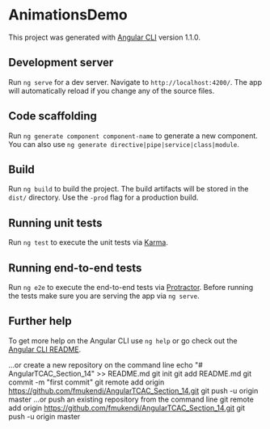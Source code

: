 # AnimationsDemo

This project was generated with [Angular CLI](https://github.com/angular/angular-cli) version 1.1.0.

## Development server

Run `ng serve` for a dev server. Navigate to `http://localhost:4200/`. The app will automatically reload if you change any of the source files.

## Code scaffolding

Run `ng generate component component-name` to generate a new component. You can also use `ng generate directive|pipe|service|class|module`.

## Build

Run `ng build` to build the project. The build artifacts will be stored in the `dist/` directory. Use the `-prod` flag for a production build.

## Running unit tests

Run `ng test` to execute the unit tests via [Karma](https://karma-runner.github.io).

## Running end-to-end tests

Run `ng e2e` to execute the end-to-end tests via [Protractor](http://www.protractortest.org/).
Before running the tests make sure you are serving the app via `ng serve`.

## Further help

To get more help on the Angular CLI use `ng help` or go check out the [Angular CLI README](https://github.com/angular/angular-cli/blob/master/README.md).

…or create a new repository on the command line
echo "# AngularTCAC_Section_14" >> README.md
git init
git add README.md
git commit -m "first commit"
git remote add origin https://github.com/fmukendi/AngularTCAC_Section_14.git
git push -u origin master
…or push an existing repository from the command line
git remote add origin https://github.com/fmukendi/AngularTCAC_Section_14.git
git push -u origin master